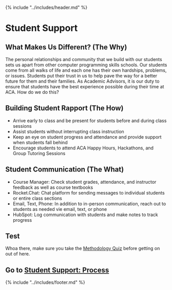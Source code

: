 {% include "../includes/header.md" %}

# Student Support

## What Makes Us Different? (The Why)

The personal relationships and community that we build with our students sets us apart from other computer programming skills schools. Our students come from all walks of life and each one has their own hardships, problems, or issues. Students put their trust in us to help pave the way for a better future for them and their families. As Academic Advisors, it is our duty to ensure that students have the best experience possible during their time at ACA. How do we do this?

## Building Student Rapport (The How)

- Arrive early to class and be present for students before and during class sessions
- Assist students without interrupting class instruction
- Keep an eye on student progress and attendance and provide support when students       fall behind
- Encourage students to attend ACA Happy Hours, Hackathons, and Group Tutoring Sessions

## Student Communication (The What)

- Course Manager: Check student grades, attendance, and instructor feedback as well as course textbooks
- Rocket.Chat: Chat platform for sending messages to individual students or entire class sections
- Email, Text, Phone: In addition to in-person communication, reach out to students as needed vie email, text, or phone
- HubSpot: Log communication with students and make notes to track progress

## Test 

Whoa there, make sure you take the [Methodology Quiz](https://docs.google.com/forms/d/e/1FAIpQLSel9wu_XF_Y5IU5A_EQLKYOXkiOU5qZe9pUN9gKDaVRJSe-0w/viewform?usp=sf_link) before getting on out of here.

## Go to [Student Support: Process](../steps/studentSupportProcess.md)

{% include "../includes/footer.md" %}

